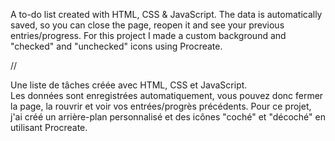 A to-do list created with HTML, CSS & JavaScript. 
The data is automatically saved, so you can close the page, reopen it and see your previous entries/progress.
For this project I made a custom background and "checked" and "unchecked" icons using Procreate. 

//

Une liste de tâches créée avec HTML, CSS et JavaScript.  
Les données sont enregistrées automatiquement, vous pouvez donc fermer la page, la rouvrir et voir vos entrées/progrès précédents. 
Pour ce projet, j'ai créé un arrière-plan personnalisé et des icônes "coché" et "décoché" en utilisant Procreate.
